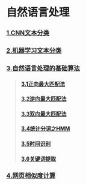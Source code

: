 # 自然语言处理
### [1.CNN文本分类](https://github.com/orangerfun/NLP/tree/master/CNN%E6%96%87%E6%9C%AC%E5%88%86%E7%B1%BB)
### [2.机器学习文本分类](https://github.com/orangerfun/NLP/tree/master/%E6%9C%BA%E5%99%A8%E5%AD%A6%E4%B9%A0%E6%96%87%E6%9C%AC%E5%88%86%E7%B1%BB)
### [3.自然语言处理的基础算法](https://github.com/orangerfun/NLP/tree/master/%E8%87%AA%E7%84%B6%E8%AF%AD%E8%A8%80%E5%A4%84%E7%90%86%E5%9F%BA%E7%A1%80)
>#### [3.1正向最大匹配法](https://github.com/orangerfun/NLP/tree/master/%E8%87%AA%E7%84%B6%E8%AF%AD%E8%A8%80%E5%A4%84%E7%90%86%E5%9F%BA%E7%A1%80/%E6%AD%A3%E5%90%91%E6%9C%80%E5%A4%A7%E5%8C%B9%E9%85%8D%E6%B3%95)
>#### [3.2逆向最大匹配法](https://github.com/orangerfun/NLP/tree/master/%E8%87%AA%E7%84%B6%E8%AF%AD%E8%A8%80%E5%A4%84%E7%90%86%E5%9F%BA%E7%A1%80/%E9%80%86%E5%90%91%E6%9C%80%E5%A4%A7%E5%8C%B9%E9%85%8D%E6%B3%95)
>#### [3.3双向最大匹配法](https://github.com/orangerfun/NLP/tree/master/%E8%87%AA%E7%84%B6%E8%AF%AD%E8%A8%80%E5%A4%84%E7%90%86%E5%9F%BA%E7%A1%80/%E5%8F%8C%E5%90%91%E6%9C%80%E5%A4%A7%E5%8C%B9%E9%85%8D%E6%B3%95)
>#### [3.4统计分词之HMM](https://github.com/orangerfun/NLP/tree/master/%E8%87%AA%E7%84%B6%E8%AF%AD%E8%A8%80%E5%A4%84%E7%90%86%E5%9F%BA%E7%A1%80/%E7%BB%9F%E8%AE%A1%E5%88%86%E8%AF%8D%E4%B9%8BHMM)
>#### [3.5时间识别](https://github.com/orangerfun/NLP/tree/master/%E8%87%AA%E7%84%B6%E8%AF%AD%E8%A8%80%E5%A4%84%E7%90%86%E5%9F%BA%E7%A1%80/%E6%97%B6%E9%97%B4%E8%AF%86%E5%88%AB)
>#### [3.6关键词提取](https://github.com/orangerfun/NLP/tree/master/%E8%87%AA%E7%84%B6%E8%AF%AD%E8%A8%80%E5%A4%84%E7%90%86%E5%9F%BA%E7%A1%80/%E5%85%B3%E9%94%AE%E8%AF%8D%E6%8F%90%E5%8F%96)
### [4.网页相似度计算](https://github.com/orangerfun/NLP/tree/master/%E7%BD%91%E9%A1%B5%E7%9B%B8%E4%BC%BC%E5%BA%A6%E8%AE%A1%E7%AE%97)
